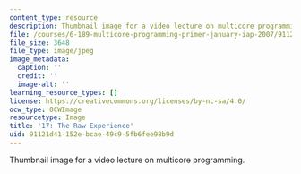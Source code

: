 ```yaml
---
content_type: resource
description: Thumbnail image for a video lecture on multicore programming.
file: /courses/6-189-multicore-programming-primer-january-iap-2007/91121d41152ebcae49c95fb6fee98b9d_l17.jpg
file_size: 3648
file_type: image/jpeg
image_metadata:
  caption: ''
  credit: ''
  image-alt: ''
learning_resource_types: []
license: https://creativecommons.org/licenses/by-nc-sa/4.0/
ocw_type: OCWImage
resourcetype: Image
title: '17: The Raw Experience'
uid: 91121d41-152e-bcae-49c9-5fb6fee98b9d
---
```

Thumbnail image for a video lecture on multicore programming.